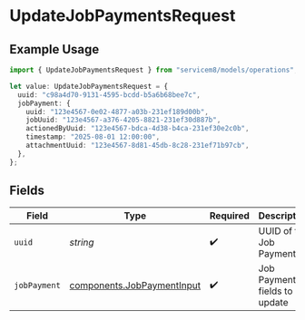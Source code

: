 # UpdateJobPaymentsRequest

## Example Usage

```typescript
import { UpdateJobPaymentsRequest } from "servicem8/models/operations";

let value: UpdateJobPaymentsRequest = {
  uuid: "c98a4d70-9131-4595-bcdd-b5a6b68bee7c",
  jobPayment: {
    uuid: "123e4567-0e02-4877-a03b-231ef189d00b",
    jobUuid: "123e4567-a376-4205-8821-231ef30d887b",
    actionedByUuid: "123e4567-bdca-4d38-b4ca-231ef30e2c0b",
    timestamp: "2025-08-01 12:00:00",
    attachmentUuid: "123e4567-8d81-45db-8c28-231ef71b97cb",
  },
};
```

## Fields

| Field                                                                    | Type                                                                     | Required                                                                 | Description                                                              |
| ------------------------------------------------------------------------ | ------------------------------------------------------------------------ | ------------------------------------------------------------------------ | ------------------------------------------------------------------------ |
| `uuid`                                                                   | *string*                                                                 | :heavy_check_mark:                                                       | UUID of the Job Payment                                                  |
| `jobPayment`                                                             | [components.JobPaymentInput](../../models/components/jobpaymentinput.md) | :heavy_check_mark:                                                       | Job Payment fields to update                                             |